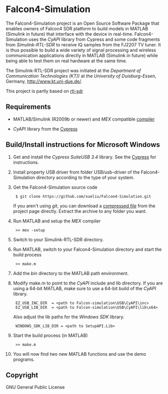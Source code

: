 Falcon4-Simulation
================

The Falcon4-Simulation project is an Open Source Software Package that enables owners of Falcon4 SDR platform to build models in MATLAB (Simulink in future) that interface with the device in real-time. Falcon4-Simulation uses the *CyAPI* library from Cypress and some code fragments from *Simulink-RTL-SDR* to receive IQ samples from the FJ2207 TV tuner. It is thus possible to build a wide variety of signal processing and wireless communication applications directly in MATLAB (Simulink in future) while being able to test them on real hardware at the same time.

The Simulink-RTL-SDR project was initiated at the *Department of Communication Technologies (KT))* at the *University of Duisburg-Essen*, Germany, <http://www.kt.uni-due.de/>.

This project is partly based on [rtl-sdr](https://github.com/kit-cel/simulink-rtl-sdr) 

Requirements
------------

- MATLAB/Simulink (R2009b or newer) and *MEX* compatible [compiler](http://www.mathworks.de/support/compilers)

- *CyAPI* library from the [Cypress](http://www.cypress.com/?rID=34870 "Cypress SuiteUSB 3.4")

Build/Install instructions for Microsoft Windows
------------------------------------

1. Get and install the *Cypress SuiteUSB 3.4* library. See the [Cypress](http://www.cypress.com/?rID=34870) for instructions.

2. Install property USB driver from folder USB/usb-driver of the Falcon4-Simulation directory according to the type of your system.

3. Get the Falcon4-Simulation source code

		$ git clone https://github.com/xueliu/Falcon4-Simulation.git
        
	If you aren't using *git*, you can download a [compressed file](https://github.com/xueliu/Falcon4-Simulation) from the project page directly. Extract the archive to any folder you want.
		
4. Run MATLAB and setup the *MEX* compiler
	
		>> mex -setup

5. Switch to your Simulink-RTL-SDR directory.
		
6. Run MATLAB, switch to your Falcon4-Simulation directory and start the build process

		>> make.m

7. Add the *bin* directory to the MATLAB path environment.

8. Modify make.m to point to the *CyAPI* include and lib directory. If you are using a 64-bit MATLAB, make sure to use a 64-bit build of the *CyAPI* library.

		EZ_USB_INC_DIR  = <path to Falcon-simulation\USB\CyAPI\inc>
		EZ_USB_LIB_DIR  = <path to Falcon-simulation\USB\CyAPI\lib\x64>

	Also adjust the lib paths for the *Windows SDK* library.

		WINDOWS_SDK_LIB_DIR = <path to SetupAPI.Lib>

9. Start the build process (in MATLAB)

		>> make.m

10. You will now find two new MATLAB functions and use the demo programs.

Copyright
---------

GNU General Public License
